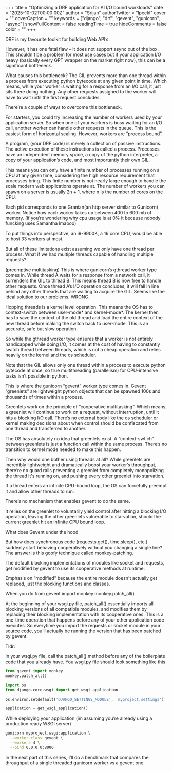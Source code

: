 +++
title = "Optimizing a DRF application for AI I/O bound workloads"
date = "2025-10-02T00:00:00Z"
author = "Srijan"
authorTwitter = "lpeekl"
cover = ""
coverCaption = ""
keywords = ["django", "drf", "gevent", "gunicorn", "async"]
showFullContent = false
readingTime = true
hideComments = false
color = ""
+++

DRF is my favourite toolkit for building Web API’s. 

However, it has one fatal flaw – it does not support async out of the box. This shouldn't be a problem for most use cases but if your application I/O heavy (basically every GPT wrapper on the market right now), this can be a significant bottleneck.

What causes this bottleneck?
The GIL prevents more than one thread within a process from executing python bytecode at any given point in time. Which means, while your worker is waiting for a response from an I/O call, it just sits there doing nothing. Any other requests assigned to the worker will have to wait until the first request concludes. 

There’re a couple of ways to overcome this bottleneck. 

For starters, you could try increasing the number of workers used by your application server. So when one of your workers is busy waiting for an I/O call, another worker can handle other requests in the queue. 
This is the easiest form of horizontal scaling. However, workers are “process bound”.

A program, (your DRF code) is merely a collection of passive instructions. The active execution of these instructions is called a process.
Processes have an independent memory space, a copy of the python interpreter, a copy of your application’s code, and most importantly their own GIL. 

This means you can only have a finite number of processes running on a CPU at any given time, considering the high resource requirement that processes bring. This finite number is not nearly large enough to handle the scale modern web applications operate at.
The number of workers you can spawn on a server is usually 2n + 1, where n is the number of cores on the CPU.


Each pid corresponds to one Granian(an http server similar to Gunicorn) worker. Notice how each worker takes up between 400 to 600 mb of memory. (if you’re wondering why cpu usage is at 0% it because nobody funcking uses Samantha lmaooo)

To put things into perspective, an i9-9900K, a 16 core CPU, would be able to host 33 workers at most.

But all of these limitations exist assuming we only have one thread per process. What if we had multiple threads capable of handling multiple requests? 

(preemptive multitasking)
This is where gunicorn’s gthread worker type comes in. 
While thread A waits for a response from a network call, it surrenders the GIL to thread B. This means thread B is now free to handle other requests. Once thread A’s I/O operation concludes, it will fall in line behind any other threads that are waiting to acquire the GIL. Seems like the ideal solution to our problems. WRONG. 

Hopping threads is a kernel level operation. This means the OS has to context-switch between user-mode* and kernel-mode*. The kernel then has to save the context of the old thread and load the entire context of the new thread before making the switch back to user-mode. This is an accurate, safe but slow operation.

So while the gthread worker type ensures that a worker is not entirely handicapped while doing I/O, it comes at the cost of having to constantly switch thread between threads, which is not a cheap operation and relies heavily on the kernel and the os scheduler. 

Note that the GIL allows only one thread within a process to execute python bytecode at once, so true multithreading (parallelism) for CPU-intensive tasks isn’t possible in python.

This is where the gunicorn “gevent” worker type comes in. 
Gevent “greenlets” are lightweight python objects that can be spawned 100s and thousands of times within a process.

Greenlets work on the principle of “cooperative multitasking”. Which means, a greenlet will continue to work on a request, without interruption, until it hits a blocking I/O call. There’s no external body like the os scheduler or kernel making decisions about when control should be confiscated from one thread and transferred to another. 

The OS has absolutely no idea that greenlets exist. A “context-swtich” between greenlets is just a function call within the same process. There’s no transition to kernel mode needed to make this happen.

Then why would one bother using threads at all? 
While greenlets are incredibly lightweight and dramatically boost your worker’s throughput, there’re no guard rails preventing a greenlet from completely monopolizing the thread it's running on, and pushing every other greenlet into starvation.

If a thread enters an infinite CPU-bound loop, the OS can forcefully preempt it and allow other threads to run.

 There’s no mechanism that enables gevent to do the same.

It relies on the greenlet to voluntarily yield control after hitting a blocking I/O operation, leaving the other greenlets vulnerable to starvation, should the current greenlet hit an infinite CPU bound loop.



What does Gevent under the hood

But how does synchronous code (requests.get(), time.sleep(), etc.) suddenly start behaving cooperatively without you changing a single line? The answer is this goofy technique called monkey-patching. 


The default blocking implementations of modules like socket and requests, get modified by gevent to use its cooperative methods at runtime.

Emphasis on “modified” because the entire module doesn't actually get replaced, just the blocking functions and classes.

When you do 
from gevent import monkey
monkey.patch_all()

At the beginning of your wsgi.py file, patch_all() essentially imports all blocking versions of all compatible modules, and modifies them by replacing their blocking implementation with its cooperative ones.
This is a one-time operation that happens before any of your other application code executes. So everytime you import the requests or socket module in your source code, you’ll actually be running the version that has been patched by gevent.

Tldr:

In your wsgi.py file, call the patch_all() method before any of the boilerplate code that you already have. You wsgi.py file should look something like this


```python
from gevent import monkey
monkey.patch_all()

import os
from django.core.wsgi import get_wsgi_application

os.environ.setdefault('DJANGO_SETTINGS_MODULE', 'myproject.settings')

application = get_wsgi_application()
```


While deploying your application (im assuming you’re already using a production ready WSGI server)

```bash
gunicorn myproject.wsgi:application \
  --worker-class gevent \
  --workers 4 \
  --bind 0.0.0.0:8000
```


In the next part of this series, I’ll do a benchmark that compares the throughput of a single threaded gunicorn worker vs a gevent one.



